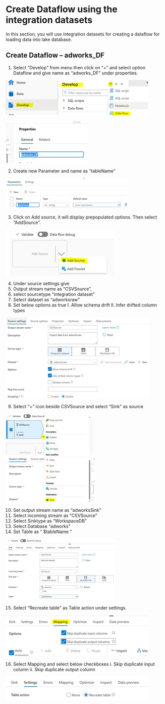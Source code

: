 # Create Dataflow using the integration datasets

In this section, you will use integration datasets for creating a dataflow for loading data into lake database.

## Create Dataflow – adworks_DF

1.	Select “Develop” from menu then  click on “+”  and select option Dataflow and give name as “adworks_DF” under properties.

 ![Dataflow](./assets/df1.jpg "Create Dataflow")
 
 ![Dataflow](./assets/df2.jpg "Create Dataflow")
 
2.	Create new Parameter and name as “tableName”

 ![Dataflow](./assets/df3.jpg "Create Dataflow")
 
3.	Click on Add source, it will display prepopulated options. Then select “AddSource”.

 ![Dataflow](./assets/df4.jpg "Create Dataflow")

4.	Under source settings give 
5.	Output stream name as “CSVSource”,
6.	 select sourcetype “integration dataset” 
7.	Select dataset  as “adworksraw” 
8.	Set below options as true
  I.	Allow schema drift
  II.	Infer drifted column types

  ![Dataflow](./assets/df5.jpg "Create Dataflow")
  
9.	Select “+” icon beside CSVSource and select “Sink” as source

  ![Dataflow](./assets/df6.jpg "Create Dataflow")
  
10.	Set output stream name as “adworksSink”
11.	Select incoming stream as “CSVSource”
12.	Select Sinktype as “WorkspaceDB”
13.	Select Database “adworks”
14.	Set Table as “ $tableName “ 

  ![Dataflow](./assets/df7.jpg "Create Dataflow")
  
15.	Select “Recreate table” as Table action under settings.

  ![Dataflow](./assets/df8.jpg "Create Dataflow")
 
16.	Select Mapping and select below checkboxes
    i.	Skip duplicate input column
    ii.	Skip duplicate output column
    
   ![Dataflow](./assets/df9.jpg "Create Dataflow")

     


